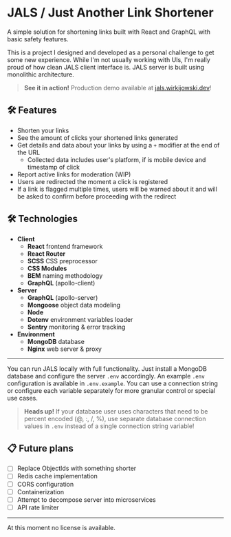 # JALS / Just Another Link Shortener

A simple solution for shortening links built with React and GraphQL with basic safety features.


This is a project I designed and developed as a personal challenge to get some new experience. While I'm not usually working with UIs, I'm really proud of how clean JALS client interface is. JALS server is built using monolithic architecture.

> **See it in action!** Production demo available at [jals.wirkijowski.dev](https://jals.wirkijowski.dev/)!

## 🛠 Features

- Shorten your links
- See the amount of clicks your shortened links generated
- Get details and data about your links by using a `+` modifier at the end of the URL
  - Collected data includes user's platform, if is mobile device and timestamp of click
- Report active links for moderation (WIP)
- Users are redirected the moment a click is registered
- If a link is flagged multiple times, users will be warned about it and will be asked to confirm before proceeding with the redirect

## 🛠 Technologies

- **Client**
  - **React** frontend framework
  - **React Router**
  - **SCSS** CSS preprocessor
  - **CSS Modules**
  - **BEM** naming methodology
  - **GraphQL** (apollo-client)
- **Server**
  - **GraphQL** (apollo-server)
  - **Mongoose** object data modeling
  - **Node**
  - **Dotenv** environment variables loader
  - **Sentry** monitoring & error tracking
- **Environment**
  - **MongoDB** database
  - **Nginx** web server & proxy
  
---

You can run JALS locally with full functionality. Just install a MongoDB database and configure the server `.env` accordingly. An example `.env` configuration is available in `.env.example`. You can use a connection string or configure each variable separately for more granular control or special use cases.

> **Heads up!** If your database user uses characters that need to be percent encoded (@, :, /, %), use separate database connection values in `.env` instead of a single connection string variable!

## 📋 Future plans

- [ ] Replace ObjectIds with something shorter
- [ ] Redis cache implementation
- [ ] CORS configuration
- [ ] Containerization
- [ ] Attempt to decompose server into microservices
- [ ] API rate limiter
---

At this moment no license is available.